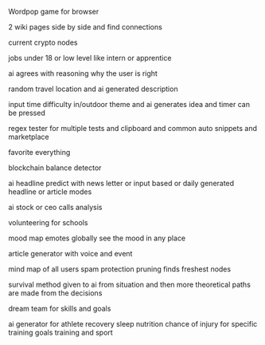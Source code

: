 Wordpop game for browser

2 wiki pages side by side and find connections

current crypto nodes

jobs under 18 or low level like intern or apprentice

ai agrees with reasoning why the user is right

random travel location and ai generated description

input time difficulty in/outdoor theme and ai generates idea and timer can be pressed

regex tester for multiple tests and clipboard and common auto snippets and marketplace

favorite everything

blockchain balance detector

ai headline predict with news letter or input based or daily generated headline or article modes

ai stock or ceo calls analysis

volunteering for schools

mood map emotes globally see the mood in any place

article generator with voice and event

mind map of all users spam protection pruning finds freshest nodes

survival method given to ai from situation and then more theoretical paths are made from the decisions

dream team for skills and goals

ai generator for athlete recovery sleep nutrition chance of injury for specific training goals training and sport
